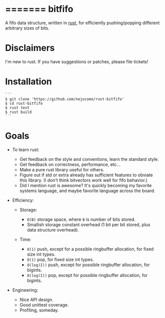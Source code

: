 =======
bitfifo
=======

A fifo data structure, written in [rust](http://rust-lang.org), for
efficiently pushing/popping different arbitrary sizes of bits.

Disclaimers
===========

I'm new to rust.  If you have suggestions or patches, please file tickets!

Installation
============

    ```
    $ git clone 'https://github.com/nejucomo/rust-bitfifo'
    $ cd rust-bitfifo
    $ rust test
    $ rust build
    ```

Goals
=====

* To learn rust:

  + Get feedback on the style and conventions, learn the standard style.
  + Get feedback on correctness, performance, etc...
  + Make a pure rust library useful for others.
  + Figure out if std or extra already has sufficient features to obviate
    this library.  (I don't think bitvectors work well for fifo behavior.)
  + Did I mention rust is awesome?  It's quickly becoming my favorite
    systems language, and maybe favorite language across the board.

* Efficiency:

  + Storage:

    * `O(B)` storage space, where `B` is number of bits stored.
    * Smallish storage constant overhead (1 bit per bit stored, plus data structure overhead).

  + Time:

    * `O(1)` push, except for a possible ringbuffer allocation, for fixed size int types.
    * `O(1)` pop, for fixed size int types.
    * `O(log(I))` push, except for possible ringbuffer allocation, for bigints.
    * `O(log(I))` pop, except for possible ringbuffer allocation, for bigints.

* Engineering:

  + Nice API design.
  + Good unittest coverage.
  + Profiling, someday.
